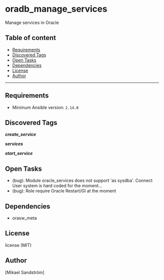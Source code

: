 # oradb_manage_services

Manage services in Oracle

## Table of content

- [Requirements](#requirements)
- [Discovered Tags](#discovered-tags)
- [Open Tasks](#open-tasks)
- [Dependencies](#dependencies)
- [License](#license)
- [Author](#author)

---

## Requirements

- Minimum Ansible version: `2.14.0`


## Discovered Tags

**_create_service_**

**_services_**

**_start_service_**

## Open Tasks

- (bug): Module oracle_services does not support 'as sysdba'. Connect User system is hard coded for the moment...
- (bug): Role require Oracle Restart/GI at the moment

## Dependencies

- orasw_meta

## License

license (MIT)

## Author

[Mikael Sandström]
